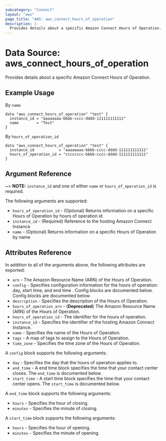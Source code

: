 ```yaml
---
subcategory: "Connect"
layout: "aws"
page_title: "AWS: aws_connect_hours_of_operation"
description: |-
  Provides details about a specific Amazon Connect Hours of Operation.
---
```


# Data Source: aws_connect_hours_of_operation

Provides details about a specific Amazon Connect Hours of Operation.

## Example Usage
By `name`

```hcl
data "aws_connect_hours_of_operation" "test" {
  instance_id = "aaaaaaaa-bbbb-cccc-dddd-111111111111"
  name        = "Test"
}
```

By `hours_of_operation_id`

```hcl
data "aws_connect_hours_of_operation" "test" {
  instance_id           = "aaaaaaaa-bbbb-cccc-dddd-111111111111"
  hours_of_operation_id = "cccccccc-bbbb-cccc-dddd-111111111111"
}
```

## Argument Reference

~> **NOTE:** `instance_id` and one of either `name` or `hours_of_operation_id` is required.

The following arguments are supported:

* `hours_of_operation_id` - (Optional) Returns information on a specific Hours of Operation by hours of operation id
* `instance_id` - (Required) Reference to the hosting Amazon Connect Instance
* `name` - (Optional) Returns information on a specific Hours of Operation by name

## Attributes Reference

In addition to all of the arguments above, the following attributes are exported:

* `arn` - The Amazon Resource Name (ARN) of the Hours of Operation.
* `config` - Specifies configuration information for the hours of operation: day, start time, and end time . Config blocks are documented below. Config blocks are documented below.
* `description` - Specifies the description of the Hours of Operation.
* `hours_of_operation_arn` - (**Deprecated**) The Amazon Resource Name (ARN) of the Hours of Operation.
* `hours_of_operation_id` - The identifier for the hours of operation.
* `instance_id` - Specifies the identifier of the hosting Amazon Connect Instance.
* `name` - Specifies the name of the Hours of Operation.
* `tags` - A map of tags to assign to the Hours of Operation.
* `time_zone` - Specifies the time zone of the Hours of Operation.

A `config` block supports the following arguments:

* `day` - Specifies the day that the hours of operation applies to.
* `end_time` - A end time block specifies the time that your contact center closes. The `end_time` is documented below.
* `start_time` - A start time block specifies the time that your contact center opens. The `start_time` is documented below.

A `end_time` block supports the following arguments:

* `hours` - Specifies the hour of closing.
* `minutes` - Specifies the minute of closing.

A `start_time` block supports the following arguments:

* `hours` - Specifies the hour of opening.
* `minutes` - Specifies the minute of opening.
